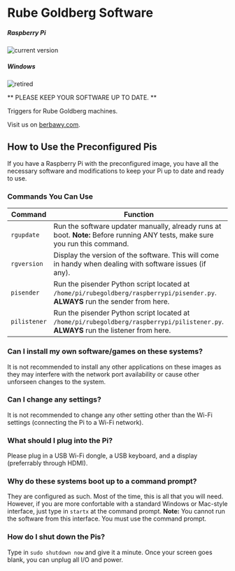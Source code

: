 # Rube Goldberg Software
##### Raspberry Pi 

![current version](https://img.shields.io/badge/current%20version-0.2.0__37-brightgreen.svg)

##### Windows 

![retired](https://img.shields.io/badge/current%20version-retired-red.svg)

** PLEASE KEEP YOUR SOFTWARE UP TO DATE. **

Triggers for Rube Goldberg machines.

Visit us on [berbawy.com](http://berbawy.com/makers).


## How to Use the Preconfigured Pis
If you have a Raspberry Pi with the preconfigured image, you have all the necessary software and modifications to keep your Pi up to date and ready to use.
### Commands You Can Use
| Command |            Function           |
|---------|-------------------------------|
| `rgupdate` | Run the software updater manually, already runs at boot. **Note:** Before running ANY tests, make sure you run this command. |
| `rgversion` | Display the version of the software. This will come in handy when dealing with software issues (if any).|
| `pisender` | Run the pisender Python script located at `/home/pi/rubegoldberg/raspberrypi/pisender.py`. **ALWAYS** run the sender from here. |
| `pilistener` | Run the pisender Python script located at `/home/pi/rubegoldberg/raspberrypi/pilistener.py`. **ALWAYS** run the listener from here. |
### Can I install my own software/games on these systems?
It is not recommended to install any other applications on these images as they may interfere with the network port availability or cause other unforseen changes to the system.
### Can I change any settings?
It is not recommended to change any other setting other than the Wi-Fi settings (connecting the Pi to a Wi-Fi network).
### What should I plug into the Pi?
Please plug in a USB Wi-Fi dongle, a USB keyboard, and a display (preferrably through HDMI).
### Why do these systems boot up to a command prompt?
They are configured as such. Most of the time, this is all that you will need. However, if you are more confortable with a standard Windows or Mac-style interface, just type in `startx` at the command prompt.
**Note:** You cannot run the software from this interface. You must use the command prompt.
### How do I shut down the Pis?
Type in `sudo shutdown now` and give it a minute. Once your screen goes blank, you can unplug all I/O and power.
